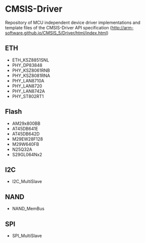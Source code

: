 # CMSIS-Driver

Repository of MCU independent device driver implementations and template files of the CMSIS-Driver API specification (http://arm-software.github.io/CMSIS_5/Driver/html/index.html)

## ETH 
- ETH_KSZ8851SNL
- PHY_DP83848
- PHY_KSZ8061RNB
- PHY_KSZ8081RNA
- PHY_LAN8710A
- PHY_LAN8720
- PHY_LAN8742A
- PHY_ST802RT1

## Flash
- AM29x800BB
- AT45DB641E
- AT45DB642D
- M29EW28F128
- M29W640FB
- N25Q32A
- S29GL064Nx2

## I2C
- I2C_MultiSlave

## NAND
- NAND_MemBus

## SPI
- SPI_MultiSlave


